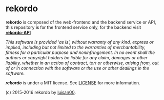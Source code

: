 # rekordo
**rekordo**  is composed of the web-frontend and the backend service or API, this repository is for the frontend service only, for the backend visit <a href="https://github.com/luisan00/rekordo-API">**rekordo-API**</a>
 

_This software is provided 'as is', without warranty of any kind, express or implied, including but not limited to the warranties of merchantability, fitness for a particular purpose and noninfringement. In no event shall the authors or copyright holders be liable for any claim, damages or other liability, whether in an action of contract, tort or otherwise, arising from, out of or in connection with the software or the use or other dealings in the software._

_**rekordo**_ is under a MIT license.
See <a href="https://github.com/luisan00/rekordo/blob/master/LICENSE">LICENSE</a> for more information.</p>
<p>(c) 2015-2016 rekordo by <a href="https://github.com/luisan00">luisan00</a>.</p>
